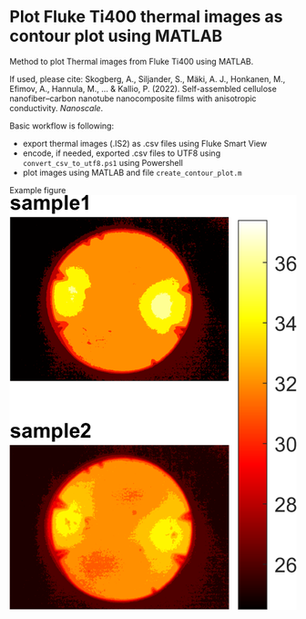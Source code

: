 # Plot Fluke Ti400 thermal images as contour plot using MATLAB
Method to plot Thermal images from Fluke Ti400 using MATLAB.

If used, please cite:
Skogberg, A., Siljander, S., Mäki, A. J., Honkanen, M., Efimov, A., Hannula, M., ... & Kallio, P. (2022). Self-assembled cellulose nanofiber–carbon nanotube nanocomposite films with anisotropic conductivity. _Nanoscale_.

Basic workflow is following:
- export thermal images (.IS2) as .csv files using Fluke Smart View
- encode, if needed, exported .csv files to UTF8 using `convert_csv_to_utf8.ps1` using Powershell
- plot images using MATLAB and file `create_contour_plot.m`

Example figure  
![Example heatmap image](Heatmap_of__sample1_and_sample2.png)
